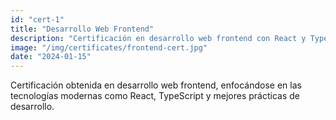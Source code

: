```yaml
---
id: "cert-1"
title: "Desarrollo Web Frontend"
description: "Certificación en desarrollo web frontend con React y TypeScript"
image: "/img/certificates/frontend-cert.jpg"
date: "2024-01-15"
---
```


Certificación obtenida en desarrollo web frontend, enfocándose en las tecnologías modernas como React, TypeScript y mejores prácticas de desarrollo.

